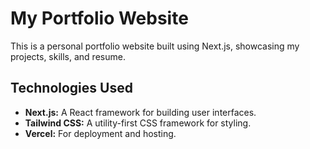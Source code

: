 # My Portfolio Website

This is a personal portfolio website built using Next.js, showcasing my projects, skills, and resume.

## Technologies Used

- **Next.js:** A React framework for building user interfaces.
- **Tailwind CSS:** A utility-first CSS framework for styling.
- **Vercel:** For deployment and hosting.

